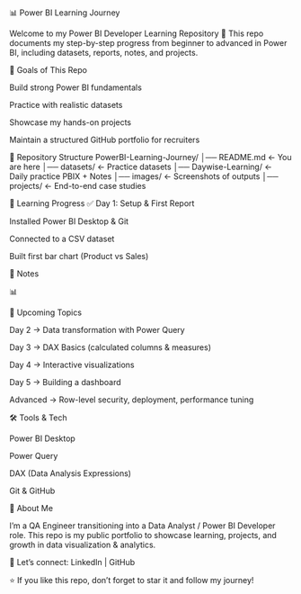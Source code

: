 📊 Power BI Learning Journey

Welcome to my Power BI Developer Learning Repository 🚀
This repo documents my step-by-step progress from beginner to advanced in Power BI, including datasets, reports, notes, and projects.

🎯 Goals of This Repo

Build strong Power BI fundamentals

Practice with realistic datasets

Showcase my hands-on projects

Maintain a structured GitHub portfolio for recruiters

📂 Repository Structure
PowerBI-Learning-Journey/
│── README.md                <- You are here
│── datasets/                <- Practice datasets
│── Daywise-Learning/        <- Daily practice PBIX + Notes
│── images/                  <- Screenshots of outputs
│── projects/                <- End-to-end case studies

📅 Learning Progress
✅ Day 1: Setup & First Report

Installed Power BI Desktop & Git

Connected to a CSV dataset

Built first bar chart (Product vs Sales)

📄 Notes

📊

🚀 Upcoming Topics

Day 2 → Data transformation with Power Query

Day 3 → DAX Basics (calculated columns & measures)

Day 4 → Interactive visualizations

Day 5 → Building a dashboard

Advanced → Row-level security, deployment, performance tuning

🛠️ Tools & Tech

Power BI Desktop

Power Query

DAX (Data Analysis Expressions)

Git & GitHub

📌 About Me

I’m a QA Engineer transitioning into a Data Analyst / Power BI Developer role.
This repo is my public portfolio to showcase learning, projects, and growth in data visualization & analytics.

🔗 Let’s connect: LinkedIn
 | GitHub

⭐ If you like this repo, don’t forget to star it and follow my journey!